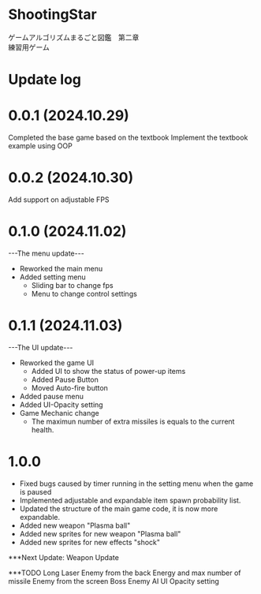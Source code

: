 # ShootingStar
ゲームアルゴリズムまるごと図鑑　第二章 <br />
練習用ゲーム

# Update log

# 0.0.1 (2024.10.29)
Completed the base game based on the textbook
Implement the textbook example using OOP

# 0.0.2 (2024.10.30)
Add support on adjustable FPS

# 0.1.0 (2024.11.02)
---The menu update---
- Reworked the main menu
- Added setting menu
    - Sliding bar to change fps
    - Menu to change control settings

# 0.1.1 (2024.11.03)
---The UI update---
- Reworked the game UI
    - Added UI to show the status of power-up items
    - Added Pause Button
    - Moved Auto-fire button
- Added pause menu
- Added UI-Opacity setting 
- Game Mechanic change
    - The maximun number of extra missiles is equals to the current health.

# 1.0.0
- Fixed bugs caused by timer running in the setting menu when the game is paused
- Implemented adjustable and expandable item spawn probability list.
- Updated the structure of the main game code, it is now more expandable.
- Added new weapon "Plasma ball"
- Added new sprites for new weapon "Plasma ball"
- Added new sprites for new effects "shock" 




***Next Update: Weapon Update


***TODO
Long Laser
Enemy from the back
Energy and max number of missile
Enemy from the screen
Boss
Enemy AI
UI Opacity setting